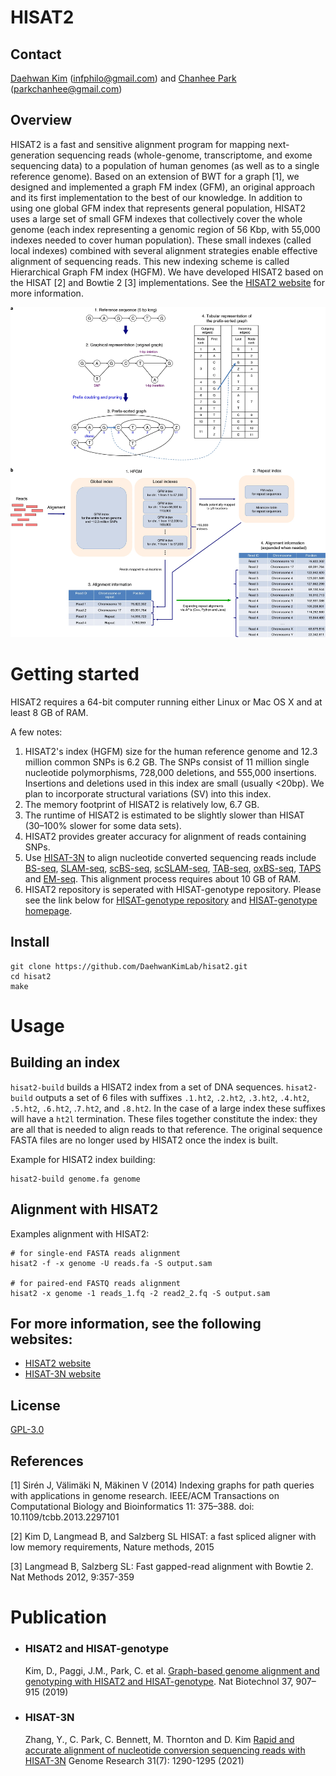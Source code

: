 # HISAT2

## Contact

[Daehwan Kim](https://kim-lab.org) (infphilo@gmail.com) and [Chanhee Park](https://www.linkedin.com/in/chanhee-park-97677297/) (parkchanhee@gmail.com)

## Overview
HISAT2 is a fast and sensitive alignment program for mapping next-generation sequencing reads (whole-genome,
transcriptome, and exome sequencing data) to a population of human genomes (as well as to a single reference genome).
Based on an extension of BWT for a graph [1], we designed and implemented a graph FM index (GFM), an original approach
and its first implementation to the best of our knowledge. In addition to using one global GFM index that represents
general population, HISAT2 uses a large set of small GFM indexes that collectively cover the whole genome (each index
representing a genomic region of 56 Kbp, with 55,000 indexes needed to cover human population). These small indexes
(called local indexes) combined with several alignment strategies enable effective alignment of sequencing reads.
This new indexing scheme is called Hierarchical Graph FM index (HGFM). We have developed HISAT2 based on the HISAT
[2] and Bowtie 2 [3] implementations.  See the [HISAT2 website](https://daehwankimlab.github.io/hisat2/) for
more information.


![](HISAT2.png)

Getting started
============
HISAT2 requires a 64-bit computer running either Linux or Mac OS X and at least 8 GB of RAM.

A few notes:
1) HISAT2's index (HGFM) size for the human reference genome and 12.3 million common SNPs is 6.2 GB. The SNPs consist of 11 million single nucleotide polymorphisms, 728,000 deletions, and 555,000 insertions. Insertions and deletions used in this index are small (usually <20bp). We plan to incorporate structural variations (SV) into this index.
2) The memory footprint of HISAT2 is relatively low, 6.7 GB.
3) The runtime of HISAT2 is estimated to be slightly slower than HISAT (30–100% slower for some data sets).
4) HISAT2 provides greater accuracy for alignment of reads containing SNPs.
5) Use [HISAT-3N](https://daehwankimlab.github.io/hisat2/hisat-3n/) to align nucleotide converted sequencing reads
   include [BS-seq], [SLAM-seq], [scBS-seq], [scSLAM-seq], [TAB-seq], [oxBS-seq], [TAPS] and [EM-seq].
   This alignment process requires about 10 GB of RAM.
6) HISAT2 repository is seperated with HISAT-genotype repository.
   Please see the link below for [HISAT-genotype repository](https://github.com/DaehwanKimLab/hisat-genotype)
   and [HISAT-genotype homepage](https://daehwankimlab.github.io/hisat-genotype/).

## Install
    git clone https://github.com/DaehwanKimLab/hisat2.git
    cd hisat2
    make

Usage
============
## Building an index
`hisat2-build` builds a HISAT2 index from a set of DNA sequences. `hisat2-build` outputs a set of 6 files with
suffixes `.1.ht2`, `.2.ht2`, `.3.ht2`, `.4.ht2`, `.5.ht2`, `.6.ht2`, .`7.ht2`, and `.8.ht2`.
In the case of a large index these suffixes will have a `ht2l` termination.
These files together constitute the index: they are all that is needed to align reads to that reference.
The original sequence FASTA files are no longer used by HISAT2 once the index is built.

Example for HISAT2 index building:

    hisat2-build genome.fa genome

## Alignment with HISAT2

Examples alignment with HISAT2:

    # for single-end FASTA reads alignment
    hisat2 -f -x genome -U reads.fa -S output.sam

    # for paired-end FASTQ reads alignment
    hisat2 -x genome -1 reads_1.fq -2 read2_2.fq -S output.sam


## For more information, see the following websites:
* [HISAT2 website](https://daehwankimlab.github.io/hisat2)
* [HISAT-3N website](https://daehwankimlab.github.io/hisat2/hisat-3n/)

## License

[GPL-3.0](LICENSE)

## References

[1] Sirén J, Välimäki N, Mäkinen V (2014) Indexing graphs for path queries with applications in genome research. IEEE/ACM Transactions on Computational Biology and Bioinformatics 11: 375–388. doi: 10.1109/tcbb.2013.2297101

[2] Kim D, Langmead B, and Salzberg SL  HISAT: a fast spliced aligner with low memory requirements, Nature methods, 2015

[3] Langmead B, Salzberg SL: Fast gapped-read alignment with Bowtie 2. Nat Methods 2012, 9:357-359


[HISAT2]:https://github.com/DaehwanKimLab/hisat2
[BS-seq]: https://en.wikipedia.org/wiki/Bisulfite_sequencing
[SLAM-seq]: https://www.nature.com/articles/nmeth.4435
[scBS-seq]: https://www.nature.com/articles/nmeth.3035
[scSLAM-seq]: https://www.nature.com/articles/s41586-019-1369-y
[TAPS]: https://www.nature.com/articles/s41587-019-0041-2
[oxBS-seq]: https://science.sciencemag.org/content/336/6083/934
[TAB-seq]: https://www.cell.com/fulltext/S0092-8674%2812%2900534-X
[EM-seq]: https://genome.cshlp.org/cgi/content/long/gr.266551.120

Publication
============
* ### HISAT2 and HISAT-genotype
  Kim, D., Paggi, J.M., Park, C. et al. [Graph-based genome alignment and genotyping with HISAT2 and HISAT-genotype](https://www.nature.com/articles/s41587-019-0201-4). Nat Biotechnol 37, 907–915 (2019)

* ### HISAT-3N
  Zhang, Y., C. Park, C. Bennett, M. Thornton and D. Kim [Rapid and accurate alignment of nucleotide conversion sequencing reads with HISAT-3N](https://doi.org/10.1101/gr.275193.120) Genome Research 31(7): 1290-1295 (2021)
  

